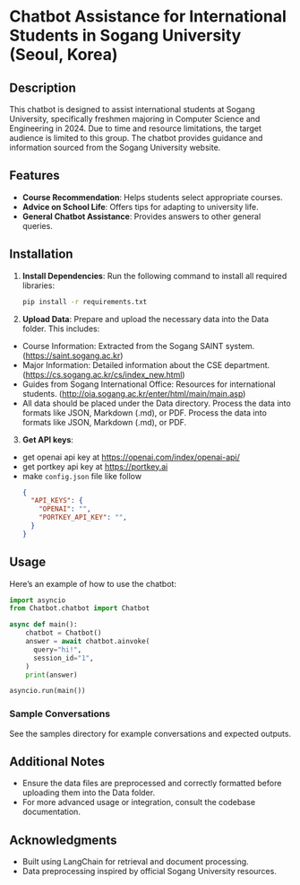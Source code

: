 # Chatbot Assistance for International Students in Sogang University (Seoul, Korea)

## Description
This chatbot is designed to assist international students at Sogang University, specifically freshmen majoring in Computer Science and Engineering in 2024. Due to time and resource limitations, the target audience is limited to this group. The chatbot provides guidance and information sourced from the Sogang University website.

## Features
- **Course Recommendation**: Helps students select appropriate courses.
- **Advice on School Life**: Offers tips for adapting to university life.
- **General Chatbot Assistance**: Provides answers to other general queries.

## Installation

1. **Install Dependencies**:
   Run the following command to install all required libraries:
   ```bash
   pip install -r requirements.txt
2. **Upload Data**: Prepare and upload the necessary data into the Data folder. This includes:
  - Course Information: Extracted from the Sogang SAINT system. (https://saint.sogang.ac.kr)
  - Major Information: Detailed information about the CSE department. (https://cs.sogang.ac.kr/cs/index_new.html)
  - Guides from Sogang International Office: Resources for international students. (http://oia.sogang.ac.kr/enter/html/main/main.asp)
  - All data should be placed under the Data directory. Process the data into formats like JSON, Markdown (.md), or PDF.
  Process the data into formats like JSON, Markdown (.md), or PDF.
3. **Get API keys**:
  - get openai api key at https://openai.com/index/openai-api/
  - get portkey api key at https://portkey.ai
  - make ```config.json``` file like follow
    ```json
    {
      "API_KEYS": {
        "OPENAI": "",
        "PORTKEY_API_KEY": "",
      }
    }
    ```

## Usage

Here’s an example of how to use the chatbot:
```python
import asyncio
from Chatbot.chatbot import Chatbot

async def main():
    chatbot = Chatbot()
    answer = await chatbot.ainvoke(
      query="hi!",
      session_id="1",
    )
    print(answer)

asyncio.run(main())
```

### Sample Conversations
See the samples directory for example conversations and expected outputs.

## Additional Notes
- Ensure the data files are preprocessed and correctly formatted before uploading them into the Data folder.
- For more advanced usage or integration, consult the codebase documentation.

## Acknowledgments

- Built using LangChain for retrieval and document processing.
- Data preprocessing inspired by official Sogang University resources.
